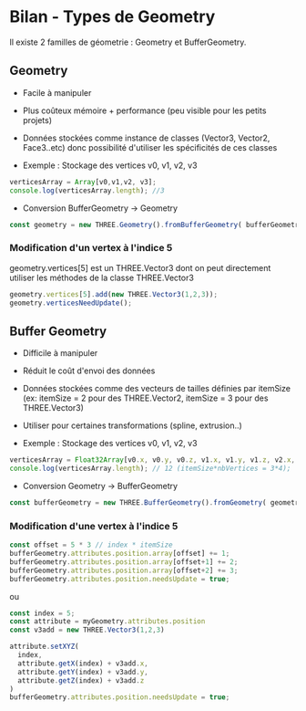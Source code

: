 # Bilan - Types de Geometry

Il existe 2 familles de géometrie : Geometry et BufferGeometry. 

## Geometry 

- Facile à manipuler

- Plus coûteux mémoire + performance (peu visible pour les petits projets)

- Données stockées comme instance de classes (Vector3, Vector2, Face3..etc)
donc possibilité d'utiliser les spécificités de ces classes

- Exemple : Stockage des vertices v0, v1, v2, v3

```javascript
verticesArray = Array[v0,v1,v2, v3]; 
console.log(verticesArray.length); //3  
```

- Conversion BufferGeometry -> Geometry 

```javascript
const geometry = new THREE.Geometry().fromBufferGeometry( bufferGeometry );
```

### Modification d'un vertex à l'indice 5

geometry.vertices[5] est un THREE.Vector3 dont on peut directement utiliser les méthodes de la classe THREE.Vector3

```javascript
geometry.vertices[5].add(new THREE.Vector3(1,2,3)); 
geometry.verticesNeedUpdate(); 
```

## Buffer Geometry

- Difficile à manipuler 

- Réduit le coût d'envoi des données 

- Données stockées comme des vecteurs de tailles définies par itemSize
(ex: itemSize = 2 pour des THREE.Vector2, itemSize = 3 pour des THREE.Vector3)

- Utiliser pour certaines transformations (spline, extrusion..) 

- Exemple : Stockage des vertices v0, v1, v2, v3

```javascript
verticesArray = Float32Array[v0.x, v0.y, v0.z, v1.x, v1.y, v1.z, v2.x, v2.y, v2.z, v3.x, v3.y, v3.z]; 
console.log(verticesArray.length); // 12 (itemSize*nbVertices = 3*4); 
``` 

- Conversion Geometry -> BufferGeometry

```javascript
const bufferGeometry = new THREE.BufferGeometry().fromGeometry( geometry );
```

### Modification d'une vertex à l'indice 5

```javascript
const offset = 5 * 3 // index * itemSize
bufferGeometry.attributes.position.array[offset] += 1; 
bufferGeometry.attributes.position.array[offset+1] += 2; 
bufferGeometry.attributes.position.array[offset+2] += 3; 
bufferGeometry.attributes.position.needsUpdate = true;
```

ou 

```javascript
const index = 5; 
const attribute = myGeometry.attributes.position
const v3add = new THREE.Vector3(1,2,3)

attribute.setXYZ( 
  index, 
  attribute.getX(index) + v3add.x,
  attribute.getY(index) + v3add.y,
  attribute.getZ(index) + v3add.z
)
bufferGeometry.attributes.position.needsUpdate = true;
```




